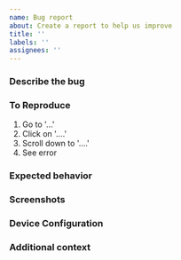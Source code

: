 ```yaml
---
name: Bug report
about: Create a report to help us improve
title: ''
labels: ''
assignees: ''
---
```


### Describe the bug
<!--A clear and concise description of what the bug is.-->

### To Reproduce
<!--Steps to reproduce the behavior:-->
1. Go to '...'
2. Click on '....'
3. Scroll down to '....'
4. See error

### Expected behavior
<!--A clear and concise description of what you expected to happen.-->

### Screenshots
<!--If applicable, add screenshots to help explain your problem.-->

### Device Configuration
<!--uncomment the device configuration according to the device you are using-->
<!--### Desktop configuration (please complete the following information)
 - OS: [e.g. iOS]
 - Browser [e.g. chrome, safari]
 - Version [e.g. 22]-->

<!--### Smartphone configuration (please complete the following information):**
 - Device: [e.g. iPhone6]
 - OS: [e.g. iOS8.1]
 - Browser [e.g. stock browser, safari]
 - Version [e.g. 22]-->

### Additional context
<!--Add any other context about the problem here.-->
